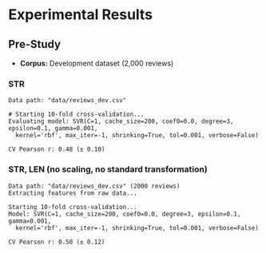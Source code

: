 # Experimental Results

## Pre-Study

* **Corpus:** Development dataset (2,000 reviews)

### STR

```
Data path: "data/reviews_dev.csv"

# Starting 10-fold cross-validation...
Evaluating model: SVR(C=1, cache_size=200, coef0=0.0, degree=3, epsilon=0.1, gamma=0.001,
  kernel='rbf', max_iter=-1, shrinking=True, tol=0.001, verbose=False)

CV Pearson r: 0.48 (± 0.10)
```

### STR, LEN (no scaling, no standard transformation)

```
Data path: "data/reviews_dev.csv" (2000 reviews)
Extracting features from raw data...

Starting 10-fold cross-validation...
Model: SVR(C=1, cache_size=200, coef0=0.0, degree=3, epsilon=0.1, gamma=0.001,
  kernel='rbf', max_iter=-1, shrinking=True, tol=0.001, verbose=False)

CV Pearson r: 0.50 (± 0.12)
```
